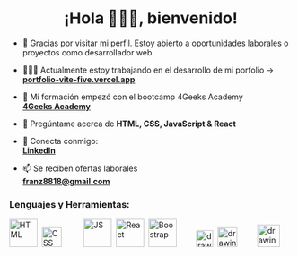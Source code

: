 <h1 align="center">¡Hola 🙋🏻‍♂️, bienvenido!</h1>

- 👀 Gracias por visitar mi perfil. Estoy abierto a oportunidades laborales o proyectos como desarrollador web.

- 👨🏻‍💻 Actualmente estoy trabajando en el desarrollo de mi porfolio ->  
  **<a href="https://portfolio-vite-five.vercel.app/" target="_blank" rel="noopener noreferrer">portfolio-vite-five.vercel.app</a>**

- 🌱 Mi formación empezó con el bootcamp 4Geeks Academy  
  **<a href="https://4geeksacademy.com/es/inicio" target="_blank" rel="noopener noreferrer">4Geeks Academy</a>**

- 💬 Pregúntame acerca de **HTML, CSS, JavaScript & React**  

- 💼 Conecta conmigo:  
  **<a href="https://www.linkedin.com/in/franz8818" target="_blank" rel="noopener noreferrer">LinkedIn</a>**

- 📫 Se reciben ofertas laborales  
  **<a href="mailto:franz8818@gmail.com">franz8818@gmail.com</a>**


### Lenguajes y Herramientas: 
<img src="https://upload.wikimedia.org/wikipedia/commons/thumb/6/61/HTML5_logo_and_wordmark.svg/512px-HTML5_logo_and_wordmark.svg.png" alt="HTML" width="50"/>&nbsp;&nbsp;<img src="https://upload.wikimedia.org/wikipedia/commons/thumb/d/d5/CSS3_logo_and_wordmark.svg/1452px-CSS3_logo_and_wordmark.svg.png" alt="CSS" width="35"/>&nbsp;&nbsp;&nbsp;&nbsp;&nbsp;&nbsp;&nbsp;&nbsp;&nbsp;&nbsp;<img src="https://upload.wikimedia.org/wikipedia/commons/9/99/Unofficial_JavaScript_logo_2.svg" alt="JS" width="50"/>&nbsp;&nbsp;<img src="https://upload.wikimedia.org/wikipedia/commons/thumb/a/a7/React-icon.svg/2300px-React-icon.svg.png" alt="React" width="50"/>&nbsp;&nbsp;<img src="https://upload.wikimedia.org/wikipedia/commons/thumb/b/b2/Bootstrap_logo.svg/1280px-Bootstrap_logo.svg.png" alt="Boostrap" width="50"/>&nbsp;&nbsp;&nbsp;&nbsp;&nbsp;&nbsp;&nbsp;&nbsp;&nbsp;<img src="https://cdn.freebiesupply.com/logos/large/2x/figma-1-logo-png-transparent.png" alt="drawing" width="30"/>&nbsp;&nbsp;<img src="https://upload.wikimedia.org/wikipedia/commons/thumb/7/7b/Adobe_Systems_logo_and_wordmark.svg/1477px-Adobe_Systems_logo_and_wordmark.svg.png" alt="drawing" width="35"/>
&nbsp;&nbsp;&nbsp;&nbsp;&nbsp;&nbsp;&nbsp;&nbsp;<img src="https://upload.wikimedia.org/wikipedia/commons/thumb/c/c3/Python-logo-notext.svg/1200px-Python-logo-notext.svg.png" alt="drawing" width="40"/>
